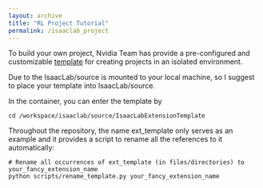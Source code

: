 ```yaml
---
layout: archive
title: "RL Project Tutorial"
permalink: /isaaclab_project
---
```


To build your own project, Nvidia Team has provide a pre-configured and customizable [template](https://github.com/isaac-sim/IsaacLabExtensionTemplate.git) for creating projects in an isolated environment.

Due to the IsaacLab/source is mounted to your local machine, so I suggest to place your template into IsaacLab/source.

In the container, you can enter the template by
```
cd /workspace/isaaclab/source/IsaacLabExtensionTemplate
```

Throughout the repository, the name ext_template only serves as an example and it provides a script to rename all the references to it automatically:
```
# Rename all occurrences of ext_template (in files/directories) to your_fancy_extension_name
python scripts/rename_template.py your_fancy_extension_name
```